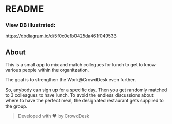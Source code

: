 # README

### View DB illustrated:
https://dbdiagram.io/d/5f0c0efb0425da461f049533


## About

This is a small app to mix and match collegues for lunch to get to know various people within the organitzation.

The goal is to strengthen the Work@CrowdDesk even further.

So, anybody can sign up for a specific day. Then you get randomly matched to 3 colleagues to have lunch. To avoid the endless discussions about where to have the perfect meal, the designated restaurant gets supplied to the group.

> Developed with :heart: by CrowdDesk
